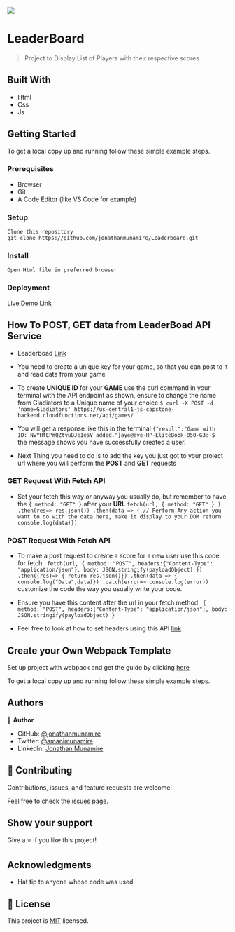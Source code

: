 ![](https://img.shields.io/badge/Microverse-blueviolet)

# LeaderBoard

> Project to Display List of Players with their respective scores

## Built With

- Html
- Css
- Js

## Getting Started

To get a local copy up and running follow these simple example steps.

### Prerequisites

- Browser
- Git
- A Code Editor (like VS Code for example)

### Setup

    Clone this repository
    git clone https://github.com/jonathanmunamire/Leaderboard.git

### Install

    Open Html file in preferred browser

### Deployment

[Live Demo Link](https://jonathanmunamire.github.io/Leaderboard/dist/)

## How To POST, GET data from LeaderBoad API Service

- Leaderboad [Link](https://www.notion.so/Leaderboard-API-service-24c0c3c116974ac49488d4eb0267ade3)
- You need to create a unique key for your game, so that you can post to it and read data from your game
- To create **UNIQUE ID** for your **GAME** use the curl command in your terminal with the API endpoint as shown, ensure to change the name from Gladiators to a Unique name of your choice `$ curl -X POST -d 'name=Gladiators' https://us-central1-js-capstone-backend.cloudfunctions.net/api/games/ `
- You will get a response like this in the terminal `{"result":"Game with ID: NvYHfEPmQZtyuBJeIesV added."}aye@aye-HP-EliteBook-850-G3:~$ ` the message shows you have successfully created a user.

- Next Thing you need to do is to add the key you just got to your project url where you will perform the **POST** and **GET** requests

### GET Request With Fetch API

- Set your fetch this way or anyway you usually do, but remember to have the `{ method: "GET" }` after your **URL** `fetch(url, { method: "GET" } ) .then(res=> res.json()) .then(data => { // Perform Any action you want to do with the data here, make it display to your DOM return console.log(data)})`

### POST Request With Fetch API

- To make a post request to create a score for a new user use this code for fetch ` fetch(url, { method: "POST", headers:{"Content-Type": "application/json"}, body: JSON.stringify(payloadObject) }) .then((res)=> { return res.json()}) .then(data => { console.log("Data",data)}) .catch(error=> console.log(error))` customize the code the way you usually write your code.

- Ensure you have this content after the url in your fetch method ` { method: "POST", headers:{"Content-Type": "application/json"}, body: JSON.stringify(payloadObject) }`

- Feel free to look at how to set headers using this API [link](https://rapidapi.com/digiwalls/api/free-to-play-games-database)

## Create your Own Webpack Template

Set up project with webpack and get the guide by clicking [here](https://github.com/microverseinc/curriculum-javascript/blob/main/todo-list/exercises/exercise_set_up_project_with_webpack.md)

To get a local copy up and running follow these simple example steps.

## Authors

👤 **Author**

- GitHub: [@jonathanmunamire](https://github.com/jonathanmunamire)
- Twitter: [@amanimunamire](https://twitter.com/amanimunamire)
- LinkedIn: [Jonathan Munamire](https://www.linkedin.com/in/jonathanmunamire/)

## 🤝 Contributing

Contributions, issues, and feature requests are welcome!

Feel free to check the [issues page](../../issues/).

## Show your support

Give a ⭐️ if you like this project!

## Acknowledgments

- Hat tip to anyone whose code was used

## 📝 License

This project is [MIT](./LICENSE) licensed.
